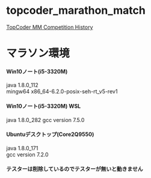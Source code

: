 # topcoder_marathon_match
[TopCoder MM Competition History](https://community.topcoder.com/tc?module=SimpleStats&c=long_comp_history&d1=statistics&d2=longHistory&cr=40586177)



# マラソン環境
#### Win10ノート(i5-3320M)  
java 1.8.0_112  
mingw64 x86_64-6.2.0-posix-seh-rt_v5-rev1

#### Win10ノート(i5-3320M) WSL
java 1.8.0_282
gcc version 7.5.0

#### Ubuntuデスクトップ(Core2Q9550)  
java 1.8.0_171  
gcc version 7.2.0  

#### テスターは削除しているのでテスターが無いと動きません
